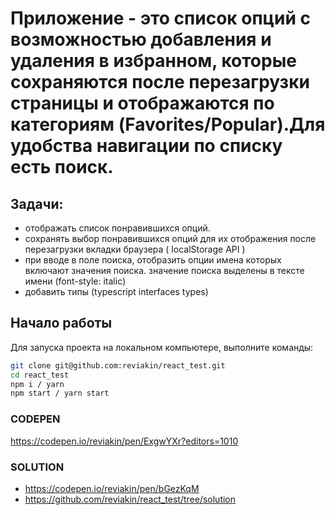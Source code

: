 
#  Приложение - это список опций с возможностью добавления и удаления в избранном, которые сохраняются после перезагрузки страницы и отображаются по категориям (Favorites/Popular).Для удобства навигации по списку есть поиск.
 
## Задачи:
  - отображать список понравившихся опций.
  - сохранять выбор понравившихся опций для их отображения после перезагрузки вкладки браузера ( localStorage API )
  - при вводе в поле поиска, отобразить опции имена которых включают значения поиска.
    значение поиска выделены в тексте имени (font-style: italic)
  - добавить типы (typescript interfaces types)
  
## Начало работы
Для запуска проекта на локальном компьютере, выполните команды:

```bash
git clone git@github.com:reviakin/react_test.git
cd react_test
npm i / yarn 
npm start / yarn start
```

### CODEPEN
https://codepen.io/reviakin/pen/ExgwYXr?editors=1010

### SOLUTION
- https://codepen.io/reviakin/pen/bGezKqM
- https://github.com/reviakin/react_test/tree/solution
